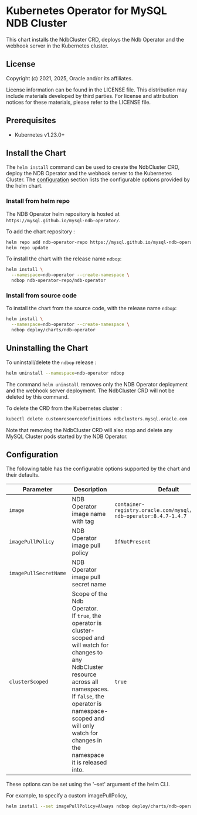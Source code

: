 # Kubernetes Operator for MySQL NDB Cluster

This chart installs the NdbCluster CRD, deploys the Ndb Operator and the webhook server in the Kubernetes cluster.

## License

Copyright (c) 2021, 2025, Oracle and/or its affiliates.

License information can be found in the LICENSE file. This distribution may include materials developed by third parties. For license and attribution notices for these materials, please refer to the LICENSE file.

## Prerequisites

- Kubernetes v1.23.0+

## Install the Chart

The `helm install` command can be used to create the NdbCluster CRD, deploy the NDB Operator and the webhook server to the Kubernetes Cluster.
The [configuration](#configuration) section lists the configurable options provided by the helm chart.

### Install from helm repo

The NDB Operator helm repository is hosted at `https://mysql.github.io/mysql-ndb-operator/`.

To add the chart repository :

```bash
helm repo add ndb-operator-repo https://mysql.github.io/mysql-ndb-operator/
helm repo update
```

To install the chart with the release name `ndbop`:

```bash
helm install \
  --namespace=ndb-operator --create-namespace \
  ndbop ndb-operator-repo/ndb-operator
```

### Install from source code

To install the chart from the source code, with the release name `ndbop`:

```bash
helm install \
  --namespace=ndb-operator --create-namespace \
  ndbop deploy/charts/ndb-operator
```

## Uninstalling the Chart

To uninstall/delete the `ndbop` release :

```bash
helm uninstall --namespace=ndb-operator ndbop
```
The command `helm uninstall` removes only the NDB Operator deployment and the webhook server deployment. The NdbCluster CRD will not be deleted by this command.

To delete the CRD from the Kubernetes cluster :

```bash
kubectl delete customresourcedefinitions ndbclusters.mysql.oracle.com
```
Note that removing the NdbCluster CRD will also stop and delete any MySQL Cluster pods started by the NDB Operator.

## Configuration

The following table has the configurable options supported by the chart and their defaults.

| Parameter             | Description                         | Default                     |
| ----------------------| ------------------------------------| ----------------------------|
| `image`               | NDB Operator image name with tag    | `container-registry.oracle.com/mysql/community-ndb-operator:8.4.7-1.4.7` |
| `imagePullPolicy`     | NDB Operator image pull policy      | `IfNotPresent`              |
| `imagePullSecretName` | NDB Operator image pull secret name |                             |
| `clusterScoped`       | Scope of the Ndb Operator.<br>If `true`, the operator is cluster-scoped and will watch for changes to any NdbCluster resource across all namespaces.<br>If `false`, the operator is namespace-scoped and will only watch for changes in the namespace it is released into. | `true`|


These options can be set using the '–set' argument of the helm CLI.

For example, to specify a custom imagePullPolicy,
```bash
helm install --set imagePullPolicy=Always ndbop deploy/charts/ndb-operator
```
